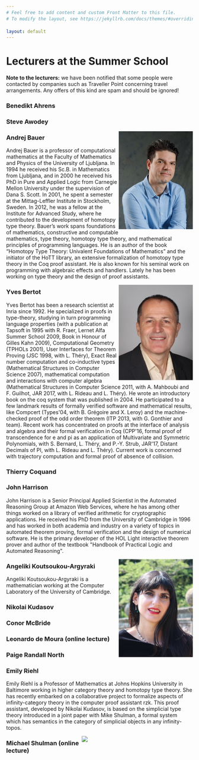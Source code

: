 ```yaml
---
# Feel free to add content and custom Front Matter to this file.
# To modify the layout, see https://jekyllrb.com/docs/themes/#overriding-theme-defaults

layout: default
---
```


# Lecturers at the Summer School #

**Note to the lecturers:** we have been notified that some people were contacted by companies such as Traveller Point concerning travel arrangements. Any offers of this kind are spam and should be ignored!

### Benedikt Ahrens ###
### Steve Awodey ###

<img align="right" src="portraits/andrej-bauer.jpg">

### Andrej Bauer ###

Andrej Bauer is a professor of computational mathematics at the Faculty of Mathematics and Physics of the University of Ljubljana. In 1994 he received his Sc.B. in Mathematics from Ljubljana, and in 2000 he received his PhD in Pure and Applied Logic from Carnegie Mellon University under the supervision of Dana S. Scott. In 2001, he spent a semester at the Mittag-Leffler Institute in Stockholm, Sweden. In 2012, he was a fellow at the Institute for Advanced Study, where he contributed to the development of homotopy type theory. Bauer’s work spans foundations of mathematics, constructive and computable mathematics, type theory, homotopy type theory, and mathematical principles of programming languages. He is an author of the book “Homotopy Type Theory: Univalent Foundations of Mathematics” and the initiator of the HoTT library, an extensive formalization of homotopy type theory in the Coq proof assistant. He is also known for his seminal work on programming with algebraic effects and handlers. Lately he has been working on type theory and the design of proof assistants.

<img align="right" src="portraits/yves-bertot.jpg">

### Yves Bertot ###

Yves Bertot has been a research scientist at Inria since 1992.  He
specialized in proofs in type-theory, studying in turn programming
language properties (with a publication at Tapsoft in 1995 with
R. Fraer, Lernet Alfa Summer School 2009, Book in Honour of Gilles
Kahn 2009), Computational Geometry (TPHOLs 2001), User Interfaces for
Theorem Proving (JSC 1998, with L. Théry), Exact Real number
computation and co-inductive types (Mathematical Structures in
Computer Science 2007), mathematical computation and interactions with
computer algebra (Mathematical Structures in Computer Science 2011,
with A. Mahboubi and F. Guilhot, JAR 2017, with L. Rideau and
L. Théry).  He wrote an introductory book on the coq system that was
published in 2004.  He participated to a few landmark results of
formally verified software and mathematical results, like Compcert
(Types'04, with B. Grégoire and X. Leroy) and the machine-checked
proof of the odd order theorem (ITP 2013, with G. Gonthier and team).
Recent work has concentrated on proofs at the interface of analysis
and algebra and their formal verification in Coq (CPP'16, formal proof
of transcendence for e and pi as an application of Multivariate and
Symmetric Polynomials, with S. Bernard, L. Théry, and P.-Y. Strub,
JAR'17, Distant Decimals of PI, with L. Rideau and L. Théry).  Current
work is concerned with trajectory computation and formal proof of
absence of collision.

### Thierry Coquand ###

### John Harrison ###

John Harrison is a Senior Principal Applied Scientist in the
  Automated Reasoning Group at Amazon Web Services, where he has among
  other things worked on a library of verified arithmetic for
  cryptographic applications. He received his PhD from the University of
  Cambridge in 1996 and has worked in both academia and industry on a
  variety of topics in automated theorem proving, formal verification
  and the design of numerical software. He is the primary developer of
  the HOL Light interactive theorem prover and author of the textbook
  "Handbook of Practical Logic and Automated Reasoning".

<img align="right" src="portraits/angeliki-koutsoukou-argyraki.jpg">

### Angeliki Koutsoukou-Argyraki ###

Angeliki Koutsoukou-Argyraki is a mathematician working at the
Computer Laboratory of the University of Cambridge.

### Nikolai Kudasov ###
### Conor McBride ###
### Leonardo de Moura (online lecture) ###
### Paige Randall North ###
### Emily Riehl ###

Emily Riehl is a Professor of Mathematics at Johns Hopkins University in Baltimore working in higher category theory and homotopy type theory. She has recently embarked on a collaborative project to formalize aspects of infinity-category theory in the computer proof assistant rzk. This proof assistant, developed by Nikolai Kudasov, is based on the simplicial type theory introduced in a joint paper with Mike Shulman, a formal system which has semantics in the category of simplicial objects in any infinity-topos.

<img align="right" src="portraits/emily_riehl.jpg" width=300>

### Michael Shulman (online lecture) ###


